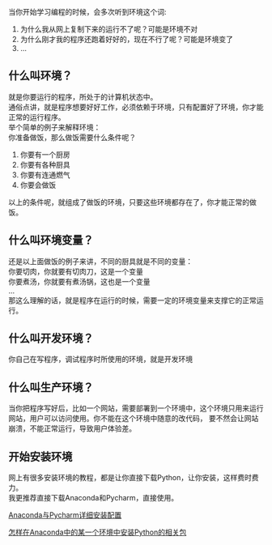 当你开始学习编程的时候，会多次听到环境这个词:
1. 为什么我从网上复制下来的运行不了呢？可能是环境不对
2. 为什么刚才我的程序还跑着好好的，现在不行了呢？可能是环境变了  
3. ...

## 什么叫环境？
就是你要运行的程序，所处于的计算机状态中。  
通俗点讲，就是程序想要好好工作，必须依赖于环境，只有配置好了环境，你才能正常的运行程序。  
举个简单的例子来解释环境：  
你准备做饭，那么做饭需要什么条件呢？
1. 你要有一个厨房
2. 你要有各种厨具
3. 你要有连通燃气
4. 你要会做饭

以上的条件呢，就组成了做饭的环境，只要这些环境都存在了，你才能正常的做饭。

## 什么叫环境变量？
还是以上面做饭的例子来讲，不同的厨具就是不同的变量：  
你要切肉，你就要有切肉刀，这是一个变量  
你要煮汤，你就要有煮汤锅，这也是一个变量  
...  
那这么理解的话，就是程序在运行的时候，需要一定的环境变量来支撑它的正常运行。

## 什么叫开发环境？
你自己在写程序，调试程序时所使用的环境，就是开发环境

## 什么叫生产环境？
当你把程序写好后，比如一个网站，需要部署到一个环境中，这个环境只用来运行网站，用户可以访问使用。你不能在这个环境中随意的改代码，
要不然会让网站崩溃，不能正常运行，导致用户体验差。

## 开始安装环境
网上有很多安装环境的教程，都是让你直接下载Python，让你安装，这样费时费力。  
我更推荐直接下载Anaconda和Pycharm，直接使用。  

[Anaconda与Pycharm详细安装配置](https://blog.csdn.net/sunshine_hanxx/article/details/90760417)

[怎样在Anaconda中的某一个环境中安装Python的相关包](https://www.cnblogs.com/andingding-blog/p/10254522.html)